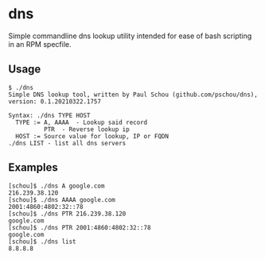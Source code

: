 # dns

Simple commandline dns lookup utility intended for ease of bash scripting in an RPM specfile.

## Usage
```
$ ./dns
Simple DNS lookup tool, written by Paul Schou (github.com/pschou/dns), version: 0.1.20210322.1757

Syntax: ./dns TYPE HOST
  TYPE := A, AAAA  - Lookup said record
          PTR  - Reverse lookup ip
  HOST := Source value for lookup, IP or FQDN
./dns LIST - list all dns servers
```

## Examples
```
[schou]$ ./dns A google.com
216.239.38.120
[schou]$ ./dns AAAA google.com
2001:4860:4802:32::78
[schou]$ ./dns PTR 216.239.38.120
google.com
[schou]$ ./dns PTR 2001:4860:4802:32::78
google.com
[schou]$ ./dns list
8.8.8.8
```
